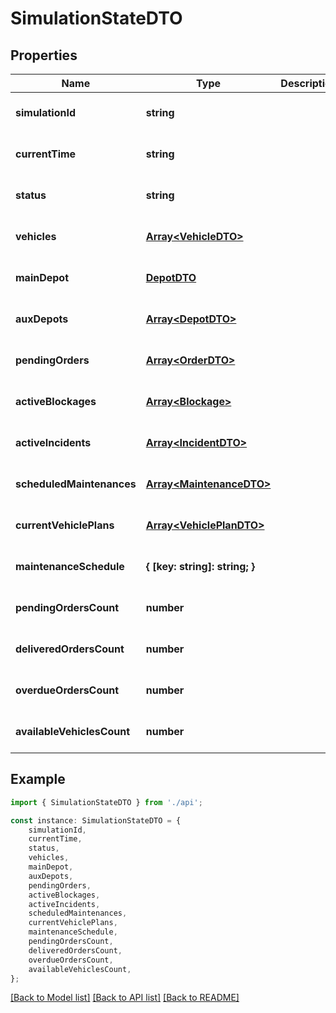 # SimulationStateDTO


## Properties

Name | Type | Description | Notes
------------ | ------------- | ------------- | -------------
**simulationId** | **string** |  | [optional] [default to undefined]
**currentTime** | **string** |  | [optional] [default to undefined]
**status** | **string** |  | [optional] [default to undefined]
**vehicles** | [**Array&lt;VehicleDTO&gt;**](VehicleDTO.md) |  | [optional] [default to undefined]
**mainDepot** | [**DepotDTO**](DepotDTO.md) |  | [optional] [default to undefined]
**auxDepots** | [**Array&lt;DepotDTO&gt;**](DepotDTO.md) |  | [optional] [default to undefined]
**pendingOrders** | [**Array&lt;OrderDTO&gt;**](OrderDTO.md) |  | [optional] [default to undefined]
**activeBlockages** | [**Array&lt;Blockage&gt;**](Blockage.md) |  | [optional] [default to undefined]
**activeIncidents** | [**Array&lt;IncidentDTO&gt;**](IncidentDTO.md) |  | [optional] [default to undefined]
**scheduledMaintenances** | [**Array&lt;MaintenanceDTO&gt;**](MaintenanceDTO.md) |  | [optional] [default to undefined]
**currentVehiclePlans** | [**Array&lt;VehiclePlanDTO&gt;**](VehiclePlanDTO.md) |  | [optional] [default to undefined]
**maintenanceSchedule** | **{ [key: string]: string; }** |  | [optional] [default to undefined]
**pendingOrdersCount** | **number** |  | [optional] [default to undefined]
**deliveredOrdersCount** | **number** |  | [optional] [default to undefined]
**overdueOrdersCount** | **number** |  | [optional] [default to undefined]
**availableVehiclesCount** | **number** |  | [optional] [default to undefined]

## Example

```typescript
import { SimulationStateDTO } from './api';

const instance: SimulationStateDTO = {
    simulationId,
    currentTime,
    status,
    vehicles,
    mainDepot,
    auxDepots,
    pendingOrders,
    activeBlockages,
    activeIncidents,
    scheduledMaintenances,
    currentVehiclePlans,
    maintenanceSchedule,
    pendingOrdersCount,
    deliveredOrdersCount,
    overdueOrdersCount,
    availableVehiclesCount,
};
```

[[Back to Model list]](../README.md#documentation-for-models) [[Back to API list]](../README.md#documentation-for-api-endpoints) [[Back to README]](../README.md)
